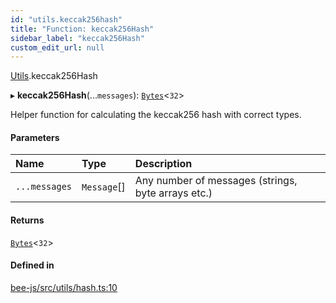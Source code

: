 ```yaml
---
id: "utils.keccak256hash"
title: "Function: keccak256Hash"
sidebar_label: "keccak256Hash"
custom_edit_url: null
---
```


[Utils](../modules/utils.md).keccak256Hash

▸ **keccak256Hash**(...`messages`): [`Bytes`](../interfaces/utils.bytes.bytes.md)<``32``\>

Helper function for calculating the keccak256 hash with
correct types.

#### Parameters

| Name | Type | Description |
| :------ | :------ | :------ |
| `...messages` | `Message`[] | Any number of messages (strings, byte arrays etc.) |

#### Returns

[`Bytes`](../interfaces/utils.bytes.bytes.md)<``32``\>

#### Defined in

[bee-js/src/utils/hash.ts:10](https://github.com/ethersphere/bee-js/blob/74056cb/src/utils/hash.ts#L10)
